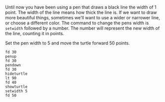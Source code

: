 Until now you have been using a pen that draws a black line the width of 1 point. The width of the line means how thick the line is. If we want to draw more beautiful things, sometimes we'll want to use a wider or narrower line, or choose a different color. The command to change the pens width is `setwidth` followed by a number. The number will represent the new width of the line, counting it in points.

Set the pen width to 5 and move the turtle forward 50 points.

```result
fd 30
penup
fd 30
pendown
fd 30
hideturtle
lt 90 
fd 40
showturtle
setwidth 5
fd 50
```